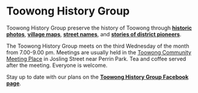 # Toowong History Group

Toowong History Group preserve the history of Toowong through **[historic photos](photos.md)**, **[village maps](maps,md)**, **[street names](streets.md)**, and **[stories of district pioneers](books.md)**.

The Toowong History Group meets on the third Wednesday of the month from 7.00-9.00 pm. Meetings are usually held in the [Toowong Community Meeting Place](https://www.brisbane.qld.gov.au/things-to-see-and-do/council-venues-and-precincts/community-halls-and-facilities/toowong-community-meeting-place) in Josling Street near Perrin Park. Tea and coffee served after the meeting. Everyone is welcome.

Stay up to date with our plans on the **[Toowong History Group Facebook page](https://www.facebook.com/toowonghistorygroup/)**.
